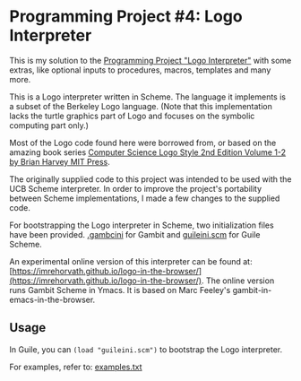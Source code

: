 # Programming Project #4: Logo Interpreter

This is my solution to the [Programming Project "Logo Interpreter"](https://inst.eecs.berkeley.edu/%7Ecs61a/reader/vol1.html) with some extras, like optional inputs to procedures, macros, templates and many more.

This is a Logo interpreter written in Scheme. The language it implements is a subset of the Berkeley Logo language. (Note that this implementation lacks the turtle graphics part of Logo and focuses on the symbolic computing part only.)

Most of the Logo code found here were borrowed from, or based on the amazing book series [Computer Science Logo Style 2nd Edition Volume 1-2 by Brian Harvey MIT Press](https://people.eecs.berkeley.edu/~bh/logo.html).

The originally supplied code to this project was intended to be used with the UCB Scheme interpreter. In order to improve the project's portability between Scheme implementations, I made a few changes to the supplied code.

For bootstrapping the Logo interpreter in Scheme, two initialization files have been provided. [.gambcini](.gambcini) for Gambit and [guileini.scm](guileini.scm) for Guile Scheme.

An experimental online version of this interpreter can be found at: [https://imrehorvath.github.io/logo-in-the-browser/](https://imrehorvath.github.io/logo-in-the-browser/). The online version runs Gambit Scheme in Ymacs. It is based on Marc Feeley's gambit-in-emacs-in-the-browser.

## Usage

In Guile, you can `(load "guileini.scm")` to bootstrap the Logo interpreter.

For examples, refer to: [examples.txt](examples.txt)
